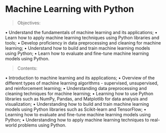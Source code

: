 # Machine Learning with Python

>Objectives:

• Understand the fundamentals of machine learning and its applications;
• Learn how to apply machine learning techniques using Python libraries and tools;
• Develop proficiency in data preprocessing and cleaning for machine learning;
• Understand how to build and train machine learning models using Python;
• Learn how to evaluate and fine-tune machine learning models using Python.


>Contents:

• Introduction to machine learning and its applications;
• Overview of the different types of machine learning algorithms - supervised, unsupervised, and reinforcement learning;
• Understanding data preprocessing and cleaning techniques for machine learning;
• Learning how to use Python libraries such as NumPy, Pandas, and Matplotlib for data analysis and visualization;
• Understanding how to build and train machine learning models using Python libraries such as Scikit-learn and TensorFlow;
• Learning how to evaluate and fine-tune machine learning models using Python;
• Understanding how to apply machine learning techniques to real-world problems using Python.

